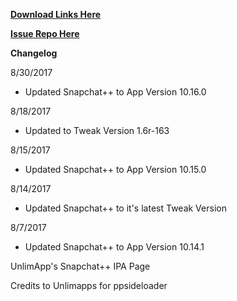 **[Download Links Here](https://github.com/JMccormick264/SnapPP/releases)**

**[Issue Repo Here](https://github.com/eni9889/SC-PP-ISSUES)**

**Changelog**

8/30/2017

 - Updated Snapchat++ to App Version 10.16.0

8/18/2017

 - Updated to Tweak Version 1.6r-163

8/15/2017

 - Updated Snapchat++ to App Version 10.15.0


8/14/2017

 - Updated Snapchat++ to it's latest Tweak Version

8/7/2017

 - Updated Snapchat++ to App Version 10.14.1

 UnlimApp's Snapchat++ IPA Page

 Credits to Unlimapps for ppsideloader
